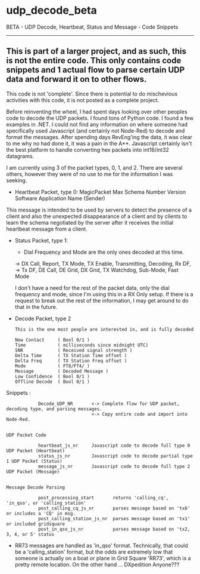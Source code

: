 # udp_decode_beta
BETA - UDP Decode, Heartbeat, Status and Message - Code Snippets


----------------------------------------------------------------------------
This is part of a larger project, and as such, this is not the entire code.
This only contains code snippets and 1 actual flow to parse certain UDP
data and forward it on to other flows.
----------------------------------------------------------------------------

This code is not 'complete'. Since there is potential to do mischevious
activities with this code, it is not posted as a complete project.

Before reinventing the wheel, I had spent days looking over other peoples
code to decode the UDP packets. I found tons of Python code. I found a few 
examples in .NET. I could not find any information on where someone had 
specifically used Javascript (and certainly not Node-Red) to decode and
format the messages. After spending days RevEng'ing the data, it was clear
to me why no had done it, it was a pain in the A**. Javascript certainly
isn't the best platform to handle converting hex packets into int16/int32
datagrams.

I am currently using 3 of the packet types, 0, 1, and 2. There are several
others, however they were of no use to me for the information I was seeking.

* Heartbeat Packet, type 0:
    MagicPacket
    Max Schema Number
    Version
    Software Application Name (Sender)
  
 This message is intended to be used by servers to detect the presence
 of a  client and also  the unexpected disappearance of  a client
 and  by clients  to learn  the schema  negotiated by  the server
 after it receives  the initial heartbeat message  from a client.
 
 
* Status Packet, type 1:
    * Dial Frequency and Mode are the only ones decoded at this time.
    
    -> DX Call, Report, TX Mode, TX Enable, Transmitting, Decoding, Rx DF,
    -> Tx DF, DE Call, DE Grid, DX Grid, TX Watchdog, Sub-Mode, Fast Mode
    
    I don't have a need for the rest of the packet data, only the dial frequency
    and mode, since I'm using this in a RX Only setup. If there is a request to
    break out the rest of the information, I may get around to do that in the future.
    
* Decode Packet, type 2

      This is the one most people are interested in, and is fully decoded
      
      New Contact     ( Bool 0/1 )
      Time            ( milliseconds since midnight UTC)
      SNR             ( Received signal strength )
      Delta Time      ( TX Station Time offset )
      Delta Freq      ( TX Station Freq offset )
      Mode            ( FT8/FT4/ )
      Message         ( Decoded Message )
      Low Confidence  ( Bool 0/1 )
      Offline Decode  ( Bool 0/1 )
 
 
 
 
 Snippets :
    
                Decode_UDP_NR       <-> Complete flow for UDP packet, decoding type, and parsing messages.
                                    <-> Copy entire code and import into Node-Red.
    
    
    UDP Packet Code
 
                heartbeat_js_nr     Javascript code to decode full type 0 UDP Packet (Heartbeat)
                status_js_nr        Javascript code to decode partial type 1 UDP Packet (Status)
                message_js_nr       Javascript code to decode full type 2 UDP Packet (Message)
                
    
    Message Decode Parsing
    
                post_processing_start       returns 'calling_cq', 'in_qso', or 'calling_station'
                post_calling_cq_js_nr       parses message based on 'tx6' or includes a 'CQ' in msg.
                post_calling_station_js_nr  parses message based on 'tx1' or included gridsquare
                post_in_qso_js_nr           parses message based on 'tx2, 3, 4, or 5' status
                

* RR73 messages are handled as 'in_qso' format. Technically, that could be a 'calling_station' format, but the odds are extremely low that someone is actually on a boat or plane in Grid Square 'RR73', which is a pretty remote location. On the other hand ... DXpedition Anyone???
